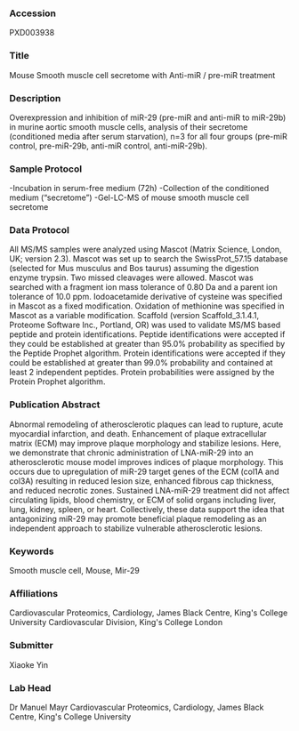 ### Accession
PXD003938

### Title
Mouse Smooth muscle cell secretome with Anti-miR / pre-miR treatment

### Description
Overexpression and inhibition of miR-29 (pre-miR and anti-miR to miR-29b) in murine aortic smooth muscle cells, analysis of their secretome (conditioned media after serum starvation), n=3 for all four groups (pre-miR control, pre-miR-29b, anti-miR control, anti-miR-29b).

### Sample Protocol
-Incubation in serum-free medium (72h)  -Collection of the conditioned medium (“secretome”)  -Gel-LC-MS of mouse smooth muscle cell secretome

### Data Protocol
All MS/MS samples were analyzed using Mascot (Matrix Science, London, UK; version 2.3). Mascot was set up to search the SwissProt_57.15 database (selected for Mus musculus and Bos taurus) assuming the digestion enzyme trypsin. Two missed cleavages were allowed. Mascot was searched with a fragment ion mass tolerance of 0.80 Da and a parent ion tolerance of 10.0 ppm. Iodoacetamide derivative of cysteine was specified in Mascot as a fixed modification. Oxidation of methionine was specified in Mascot as a variable modification. Scaffold (version Scaffold_3.1.4.1, Proteome Software Inc., Portland, OR) was used to validate MS/MS based peptide and protein identifications. Peptide identifications were accepted if they could be established at greater than 95.0% probability as specified by the Peptide Prophet algorithm. Protein identifications were accepted if they could be established at greater than 99.0% probability and contained at least 2 independent peptides. Protein probabilities were assigned by the Protein Prophet algorithm.

### Publication Abstract
Abnormal remodeling of atherosclerotic plaques can lead to rupture, acute myocardial infarction, and death. Enhancement of plaque extracellular matrix (ECM) may improve plaque morphology and stabilize lesions. Here, we demonstrate that chronic administration of LNA-miR-29 into an atherosclerotic mouse model improves indices of plaque morphology. This occurs due to upregulation of miR-29 target genes of the ECM (col1A and col3A) resulting in reduced lesion size, enhanced fibrous cap thickness, and reduced necrotic zones. Sustained LNA-miR-29 treatment did not affect circulating lipids, blood chemistry, or ECM of solid organs including liver, lung, kidney, spleen, or heart. Collectively, these data support the idea that antagonizing miR-29 may promote beneficial plaque remodeling as an independent approach to stabilize vulnerable atherosclerotic lesions.

### Keywords
Smooth muscle cell, Mouse, Mir-29

### Affiliations
Cardiovascular Proteomics, Cardiology, James Black Centre, King's College University
Cardiovascular Division, King's College London

### Submitter
Xiaoke Yin

### Lab Head
Dr Manuel Mayr
Cardiovascular Proteomics, Cardiology, James Black Centre, King's College University


